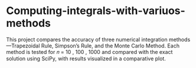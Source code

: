 # Computing-integrals-with-variuos-methods
This project compares the accuracy of three numerical integration methods—Trapezoidal Rule, Simpson’s Rule, and the Monte Carlo Method. Each method is tested for  𝑛 = 10 , 100 , 1000 and compared with the exact solution using SciPy, with results visualized in a comparative plot.
